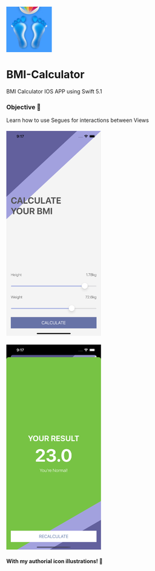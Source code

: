 ![Image](https://raw.githubusercontent.com/joaoipiraja/BMI-Calculator/master/BMI%20Calculator/Assets.xcassets/AppIcon.appiconset/120.png)
# BMI-Calculator
BMI Calculator IOS APP using Swift 5.1
### Objective 📝
Learn how to use Segues for interactions between Views 

#### [<img src="https://raw.githubusercontent.com/joaoipiraja/BMI-Calculator/master/screenshots/screenshot2.png" width="250"/>](screenshot2.png)
#### [<img src="https://raw.githubusercontent.com/joaoipiraja/BMI-Calculator/master/screenshots/screenshot1.png" width="250"/>](screenshot1.png)

#### With my authorial icon illustrations! 🎨
